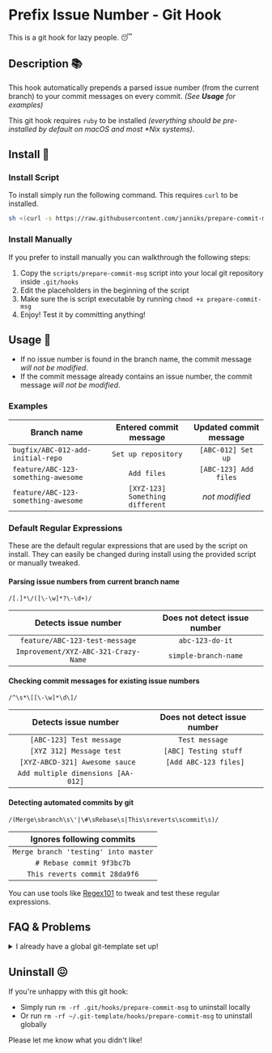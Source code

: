 # Prefix Issue Number - Git Hook
This is a git hook for lazy people. :sleeping:

## Description :books:
This hook automatically prepends a parsed issue number (from the current branch) to your commit messages on every commit. _(See **Usage** for examples)_

This git hook requires `ruby`  to be installed _(everything should be pre-installed by default on macOS and most *Nix systems)_.

## Install :rocket:
### Install Script
To install simply run the following command. This requires `curl` to be installed.

```bash
sh <(curl -s https://raw.githubusercontent.com/janniks/prepare-commit-msg/master/scripts/install.sh)
```

### Install Manually
If you prefer to install manually you can walkthrough the following steps:

1. Copy the `scripts/prepare-commit-msg` script into your local git repository inside `.git/hooks`
1. Edit the placeholders in the beginning of the script
1. Make sure the is script executable by running `chmod +x prepare-commit-msg`
1. Enjoy! Test it by committing anything!

## Usage :wrench:

- If no issue number is found in the branch name, the commit message _will not be modified_.
- If the commit message already contains an issue number, the commit message _will not be modified_.

### Examples

| Branch name | Entered commit message | Updated commit message |
| ----------- | :--------------------: | :--------------------: |
| `bugfix/ABC-012-add-initial-repo` | `Set up repository` | `[ABC-012] Set up` |
| `feature/ABC-123-something-awesome` | `Add files` | `[ABC-123] Add files` |
| `feature/ABC-123-something-awesome` | `[XYZ-123] Something different` | _not modified_ |

### Default Regular Expressions
These are the default regular expressions that are used by the script on install. They can easily be changed during install using the provided script or manually tweaked.

#### Parsing issue numbers from current branch name
`/[.]*\/([\-\w]*?\-\d+)/`

| Detects issue number | Does not detect issue number |
| :------------------: | :--------------------------: |
| `feature/ABC-123-test-message` | `abc-123-do-it` |
| `Improvement/XYZ-ABC-321-Crazy-Name` | `simple-branch-name` |

#### Checking commit messages for existing issue numbers
`/^\s*\[[\-\w]*\d\]/`

| Detects issue number | Does not detect issue number |
| :------------------: | :--------------------------: |
| `[ABC-123] Test message` | `Test message` |
| `[XYZ 312] Message test` | `[ABC] Testing stuff` |
| ` [XYZ-ABCD-321] Awesome sauce` | ` [Add ABC-123 files]` |
| `Add multiple dimensions [AA-012]` | |

#### Detecting automated commits by git
`/(Merge\sbranch\s\'|\#\sRebase\s|This\sreverts\scommit\s)/`

| Ignores following commits |
| :-------------------: |
| `Merge branch 'testing' into master` |
| `# Rebase commit 9f3bc7b` |
| `This reverts commit 28da9f6` |

You can use tools like [Regex101](https://regex101.com/) to tweak and test these regular expressions.

## FAQ & Problems

<details>
  <summary>I already have a global git-template set up!</summary>
  Install manually and add the git hook file to your hooks directory in your existing git-template.
</details>

## Uninstall :confounded:
If you're unhappy with this git hook:

* Simply run `rm -rf .git/hooks/prepare-commit-msg` to uninstall locally
* Or run `rm -rf ~/.git-template/hooks/prepare-commit-msg` to uninstall globally

Please let me know what you didn't like!
